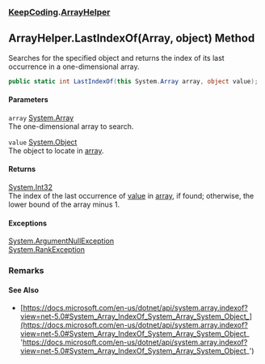 ### [KeepCoding](KeepCoding.md 'KeepCoding').[ArrayHelper](KeepCoding_ArrayHelper.md 'KeepCoding.ArrayHelper')
## ArrayHelper.LastIndexOf(Array, object) Method
Searches for the specified object and returns the index of its last occurrence in a one-dimensional array.  
```csharp
public static int LastIndexOf(this System.Array array, object value);
```
#### Parameters
<a name='KeepCoding_ArrayHelper_LastIndexOf(System_Array_object)_array'></a>
`array` [System.Array](https://docs.microsoft.com/en-us/dotnet/api/System.Array 'System.Array')  
The one-dimensional array to search.
  
<a name='KeepCoding_ArrayHelper_LastIndexOf(System_Array_object)_value'></a>
`value` [System.Object](https://docs.microsoft.com/en-us/dotnet/api/System.Object 'System.Object')  
The object to locate in [array](KeepCoding_ArrayHelper_LastIndexOf(System_Array_object).md#KeepCoding_ArrayHelper_LastIndexOf(System_Array_object)_array 'KeepCoding.ArrayHelper.LastIndexOf(System.Array, object).array').
  
#### Returns
[System.Int32](https://docs.microsoft.com/en-us/dotnet/api/System.Int32 'System.Int32')  
The index of the last occurrence of [value](KeepCoding_ArrayHelper_LastIndexOf(System_Array_object).md#KeepCoding_ArrayHelper_LastIndexOf(System_Array_object)_value 'KeepCoding.ArrayHelper.LastIndexOf(System.Array, object).value') in [array](KeepCoding_ArrayHelper_LastIndexOf(System_Array_object).md#KeepCoding_ArrayHelper_LastIndexOf(System_Array_object)_array 'KeepCoding.ArrayHelper.LastIndexOf(System.Array, object).array'), if found; otherwise, the lower bound of the array minus 1.
#### Exceptions
[System.ArgumentNullException](https://docs.microsoft.com/en-us/dotnet/api/System.ArgumentNullException 'System.ArgumentNullException')  
[System.RankException](https://docs.microsoft.com/en-us/dotnet/api/System.RankException 'System.RankException')  
### Remarks
#### See Also
- [https://docs.microsoft.com/en-us/dotnet/api/system.array.indexof?view=net-5.0#System_Array_IndexOf_System_Array_System_Object_](https://docs.microsoft.com/en-us/dotnet/api/system.array.indexof?view=net-5.0#System_Array_IndexOf_System_Array_System_Object_ 'https://docs.microsoft.com/en-us/dotnet/api/system.array.indexof?view=net-5.0#System_Array_IndexOf_System_Array_System_Object_')
